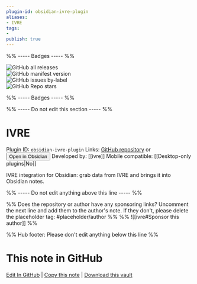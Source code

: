 ```yaml
---
plugin-id: obsidian-ivre-plugin
aliases:
- IVRE
tags: 
- 
publish: true
---
```


%% ----- Badges ----- %%

![GitHub all releases](https://img.shields.io/github/downloads/ivre/obsidian-ivre-plugin/total?color=573E7A&logo=github&style=for-the-badge)   
![GitHub manifest version](https://img.shields.io/github/manifest-json/v/ivre/obsidian-ivre-plugin?color=573E7A&logo=github&style=for-the-badge)   
![GitHub issues by-label](https://img.shields.io/github/issues/ivre/obsidian-ivre-plugin/help%20wanted?color=573E7A&logo=github&style=for-the-badge)   
![GitHub Repo stars](https://img.shields.io/github/stars/ivre/obsidian-ivre-plugin?color=573E7A&logo=github&style=for-the-badge)

%% ----- Badges ----- %%

%% ----- Do not edit this section ----- %%

# IVRE

Plugin ID: `obsidian-ivre-plugin`
Links: [GitHub repository](https://github.com/ivre/obsidian-ivre-plugin) or [<button id=HH>Open in Obsidian</button>](obsidian://show-plugin?id=obsidian-ivre-plugin)
Developed by: [[ivre]]
Mobile compatible: [[Desktop-only plugins|No]]

IVRE integration for Obsidian: grab data from IVRE and brings it into Obsidian notes.

%% ----- Do not edit anything above this line ----- %% 

%% Does the repository or author have any sponsoring links? Uncomment the next line and add them to the author's note. If they don't, please delete the placeholder tag: #placeholder/author %%
%% ![[ivre#Sponsor this author]] %%

%% Hub footer: Please don't edit anything below this line %%

# This note in GitHub

<span class="git-footer">[Edit In GitHub](https://github.dev/obsidian-community/obsidian-hub/blob/main/02%20-%20Community%20Expansions/02.05%20All%20Community%20Expansions/Plugins/obsidian-ivre-plugin.md "git-hub-edit-note") | [Copy this note](https://raw.githubusercontent.com/obsidian-community/obsidian-hub/main/02%20-%20Community%20Expansions/02.05%20All%20Community%20Expansions/Plugins/obsidian-ivre-plugin.md "git-hub-copy-note") | [Download this vault](https://github.com/obsidian-community/obsidian-hub/archive/refs/heads/main.zip "git-hub-download-vault") </span>
